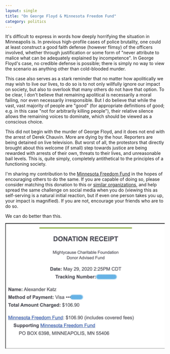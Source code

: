 ```yaml
---
layout: single
title: "On George Floyd & Minnesota Freedom Fund"
category: politics
---
```


It's difficult to express in words how deeply horrifying the situation in Minneapolis is. In previous high-profile cases of police brutality, one could at least construct a good faith defense (however flimsy) of the officers involved, whether through justification or some form of "never attribute to malice what can be adequately explained by incompetence". In George Floyd's case, no credible defense is possible; there is simply no way to view the scenario as anything other than cold-blooded murder.

This case also serves as a stark reminder that no matter how apolitically we may wish to live our lives, to do so is to not only willfully ignore our impact on society, but also to overlook that many others do not have that option. To be clear, I don't believe that remaining apolitical is necessarily a moral failing, nor even necessarily irresponsible. But I do believe that while the vast, vast majority of people are "good" (for appropriate definitions of good; e.g. in this case "not for arbitrarily killing people"), their relative silence allows the remaining voices to dominate, which should be viewed as a conscious choice.

This did not begin with the murder of George Floyd, and it does not end with the arrest of Derek Chauvin. More are dying by the hour. Reporters are being detained on live television. But worst of all, the protestors that directly brought about this welcome (if small) step towards justice are being rewarded with arrests of their own, threats to their lives, and unreasonable bail levels. This is, quite simply, completely antithetical to the principles of a functioning society.

I'm sharing my contribution to the [Minnesota Freedom Fund](https://minnesotafreedomfund.org/) in the hopes of encouraging others to do the same. If you are capable of doing so, please consider matching this donation to this or [similar organizations](https://docs.google.com/spreadsheets/d/1p7QxOvtvRfHUoMWib8coGHSS8szENXzSjIZKpvp-gtA/edit#gid=0), and help spread the same challenge on social media when you do (viewing this as self-serving is a natural initial reaction, but if even one person takes you up, your impact is magnified). If you are not, encourage your friends who are to do so.

We can do better than this.

![MFF donation receipt](/assets/images/minnesota-freedom-fund.jpg)